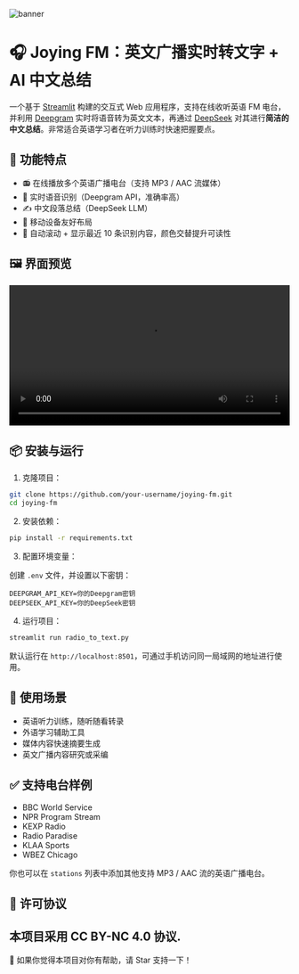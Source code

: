 
![banner](https://github.com/user-attachments/assets/922d450c-7c92-42a1-8c3d-2af874df14c7)

# 🎧 Joying FM：英文广播实时转文字 + AI 中文总结

一个基于 [Streamlit](https://streamlit.io/) 构建的交互式 Web 应用程序，支持在线收听英语 FM 电台，并利用 [Deepgram](https://deepgram.com/) 实时将语音转为英文文本，再通过 [DeepSeek](https://deepseek.com/) 对其进行**简洁的中文总结**。非常适合英语学习者在听力训练时快速把握要点。

## 🚀 功能特点

- 📻 在线播放多个英语广播电台（支持 MP3 / AAC 流媒体）
- 🧠 实时语音识别（Deepgram API，准确率高）
- ✍️ 中文段落总结（DeepSeek LLM）
- 📱 移动设备友好布局
- 📜 自动滚动 + 显示最近 10 条识别内容，颜色交替提升可读性

## 🖼️ 界面预览

<video src="https://github.com/user-attachments/assets/c31081e0-a851-4c4c-8dff-7b91bf67aa4e" controls width="100%">
  您的浏览器不支持视频播放。
</video>

## 📦 安装与运行

1. 克隆项目：

```bash
git clone https://github.com/your-username/joying-fm.git
cd joying-fm
````

2. 安装依赖：

```bash
pip install -r requirements.txt
```

3. 配置环境变量：

创建 `.env` 文件，并设置以下密钥：

```env
DEEPGRAM_API_KEY=你的Deepgram密钥
DEEPSEEK_API_KEY=你的DeepSeek密钥
```

4. 运行项目：

```bash
streamlit run radio_to_text.py
```

默认运行在 `http://localhost:8501`，可通过手机访问同一局域网的地址进行使用。

## 🎯 使用场景

* 英语听力训练，随听随看转录
* 外语学习辅助工具
* 媒体内容快速摘要生成
* 英文广播内容研究或采编

## ✅ 支持电台样例

* BBC World Service
* NPR Program Stream
* KEXP Radio
* Radio Paradise
* KLAA Sports
* WBEZ Chicago

你也可以在 `stations` 列表中添加其他支持 MP3 / AAC 流的英语广播电台。

## 📄 许可协议
本项目采用 CC BY-NC 4.0 协议.
---

🌟 如果你觉得本项目对你有帮助，请 Star 支持一下！
